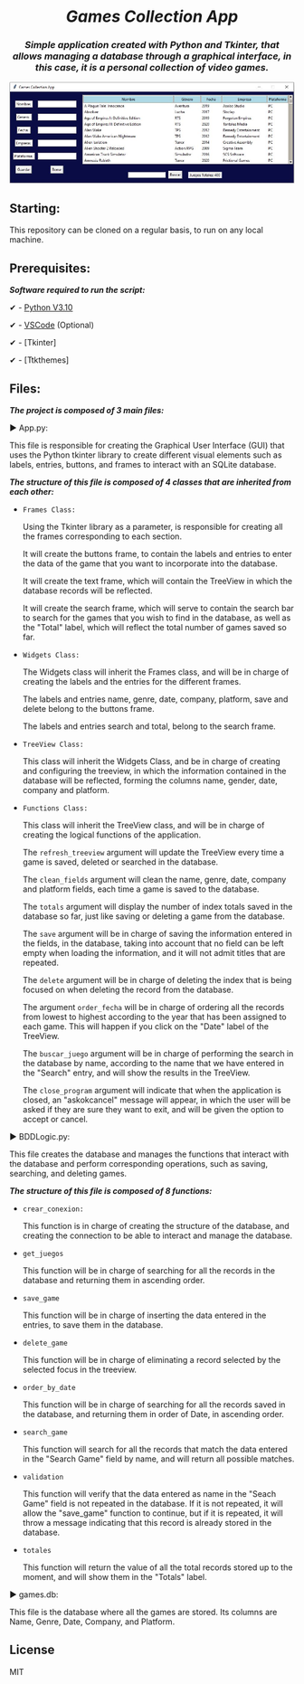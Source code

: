 <h1 align="center">
  <em>
  Games Collection App
  </em>
</h1>

<h3 align="center">
  <em>
Simple application created with Python and Tkinter, that allows managing a database through a graphical interface, in this case, it is a personal collection of video games.
  </em>
</h3>

<p align="center">
 <img src="https://github.com/KrysNIN/Games_Collection_App/blob/master/Captura.JPG?raw=true" 
</p>

## Starting:

This repository can be cloned on a regular basis, to run on any local machine.

## Prerequisites:

***Software required to run the script:***

✔ - [Python V3.10](https://www.python.org/downloads/)

✔ - [VSCode](https://code.visualstudio.com/) (Optional)

✔ - [Tkinter]

✔ - [Ttkthemes]

## Files:

***The project is composed of 3 main files:***

▶ App.py:

This file is responsible for creating the Graphical User Interface (GUI) that uses the Python tkinter library to create different visual elements such as labels, entries, buttons, and frames to interact with an SQLite database.

***The structure of this file is composed of 4 classes that are inherited from each other:***

- ```Frames Class:```

  Using the Tkinter library as a parameter, is responsible for creating all the frames corresponding to each section.

  It will create the buttons frame, to contain the labels and entries to enter the data of the game that you want to incorporate into the database.

  It will create the text frame, which will contain the TreeView in which the database records will be reflected.

  It will create the search frame, which will serve to contain the search bar to search for the games that you wish to find in the database, as well as the "Total"    label, which will reflect the total number of games saved so far.

- ```Widgets Class:```
  
  The Widgets class will inherit the Frames class, and will be in charge of creating the labels and the entries for the different frames.
  
  The labels and entries name, genre, date, company, platform, save and delete belong to the buttons frame.
  
  The labels and entries search and total, belong to the search frame.
  
- ```TreeView Class:```
  
  This class will inherit the Widgets Class, and be in charge of creating and configuring the treeview, in which the information contained in the database will be reflected, forming the columns name, gender, date, company and platform.
  
- ```Functions Class:```
  
  This class will inherit the TreeView class, and will be in charge of creating the logical functions of the application.
  
  The ```refresh_treeview``` argument will update the TreeView every time a game is saved, deleted or searched in the database.
  
  The ```clean_fields``` argument will clean the name, genre, date, company and platform fields, each time a game is saved to the database.
  
  The ```totals``` argument will display the number of index totals saved in the database so far, just like saving or deleting a game from the database.
  
  The ```save``` argument will be in charge of saving the information entered in the fields, in the database, taking into account that no field can be left empty when loading the information, and it will not admit titles that are repeated.
  
  The ```delete``` argument will be in charge of deleting the index that is being focused on when deleting the record from the database.
  
  The argument ```order_fecha``` will be in charge of ordering all the records from lowest to highest according to the year that has been assigned to each game. This will happen if you click on the "Date" label of the TreeView.
  
  The ```buscar_juego``` argument will be in charge of performing the search in the database by name, according to the name that we have entered in the "Search" entry, and will show the results in the TreeView.
  
  The ```close_program``` argument will indicate that when the application is closed, an "askokcancel" message will appear, in which the user will be asked if they are sure they want to exit, and will be given the option to accept or cancel.

▶ BDDLogic.py:

This file creates the database and manages the functions that interact with the database and perform corresponding operations, such as saving, searching, and deleting games.
  
***The structure of this file is composed of 8 functions:***
  
- ```crear_conexion:```
  
  This function is in charge of creating the structure of the database, and creating the connection to be able to interact and manage the database.
  
- ```get_juegos```
  
  This function will be in charge of searching for all the records in the database and returning them in ascending order.
  
- ```save_game```
  
  This function will be in charge of inserting the data entered in the entries, to save them in the database.
  
- ```delete_game```
  
  This function will be in charge of eliminating a record selected by the selected focus in the treeview.
  
- ```order_by_date```
  
  This function will be in charge of searching for all the records saved in the database, and returning them in order of Date, in ascending order.
  
- ```search_game```
  
  This function will search for all the records that match the data entered in the "Search Game" field by name, and will return all possible matches.
 
- ```validation```
  
  This function will verify that the data entered as name in the "Seach Game" field is not repeated in the database. If it is not repeated, it will allow the "save_game" function to continue, but if it is repeated, it will throw a message indicating that this record is already stored in the database.
  
- ```totales```
  
  This function will return the value of all the total records stored up to the moment, and will show them in the "Totals" label.

▶ games.db:

This file is the database where all the games are stored. Its columns are Name, Genre, Date, Company, and Platform.  

## License

MIT
